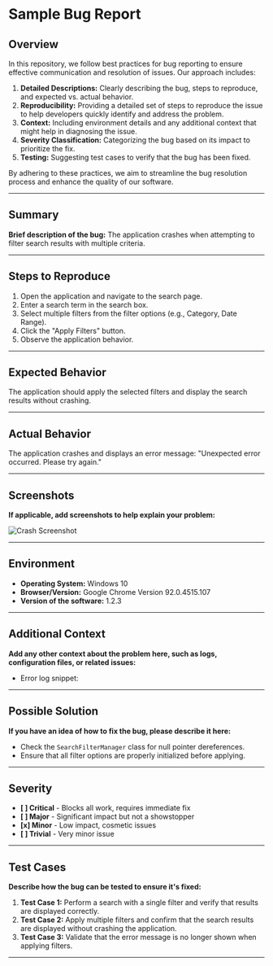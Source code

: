 # Sample Bug Report

## Overview

In this repository, we follow best practices for bug reporting to ensure effective communication and resolution of issues. Our approach includes:

1. **Detailed Descriptions:** Clearly describing the bug, steps to reproduce, and expected vs. actual behavior.
2. **Reproducibility:** Providing a detailed set of steps to reproduce the issue to help developers quickly identify and address the problem.
3. **Context:** Including environment details and any additional context that might help in diagnosing the issue.
4. **Severity Classification:** Categorizing the bug based on its impact to prioritize the fix.
5. **Testing:** Suggesting test cases to verify that the bug has been fixed.

By adhering to these practices, we aim to streamline the bug resolution process and enhance the quality of our software.

---

## Summary
**Brief description of the bug:** The application crashes when attempting to filter search results with multiple criteria.

---

## Steps to Reproduce
1. Open the application and navigate to the search page.
2. Enter a search term in the search box.
3. Select multiple filters from the filter options (e.g., Category, Date Range).
4. Click the "Apply Filters" button.
5. Observe the application behavior.

---

## Expected Behavior
The application should apply the selected filters and display the search results without crashing.

---

## Actual Behavior
The application crashes and displays an error message: "Unexpected error occurred. Please try again."

---

## Screenshots
**If applicable, add screenshots to help explain your problem:**

![Crash Screenshot](https://example.com/screenshot.png)

---

## Environment
- **Operating System:** Windows 10
- **Browser/Version:** Google Chrome Version 92.0.4515.107
- **Version of the software:** 1.2.3

---

## Additional Context
**Add any other context about the problem here, such as logs, configuration files, or related issues:**

- Error log snippet:

---

## Possible Solution
**If you have an idea of how to fix the bug, please describe it here:**

- Check the `SearchFilterManager` class for null pointer dereferences.
- Ensure that all filter options are properly initialized before applying.

---

## Severity
- **[ ] Critical** - Blocks all work, requires immediate fix
- **[ ] Major** - Significant impact but not a showstopper
- **[x] Minor** - Low impact, cosmetic issues
- **[ ] Trivial** - Very minor issue

---

## Test Cases
**Describe how the bug can be tested to ensure it's fixed:**

1. **Test Case 1:** Perform a search with a single filter and verify that results are displayed correctly.
2. **Test Case 2:** Apply multiple filters and confirm that the search results are displayed without crashing the application.
3. **Test Case 3:** Validate that the error message is no longer shown when applying filters.

---


